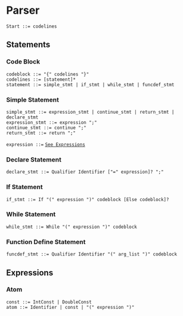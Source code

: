 # Parser

```ebnf
Start ::= codelines
```

## Statements

### Code Block
```ebnf
codeblock ::= "{" codelines "}"
codelines ::= [statement]*
statement ::= simple_stmt | if_stmt | while_stmt | funcdef_stmt 
```

### Simple Statement
```ebnf
simple_stmt ::= expression_stmt | continue_stmt | return_stmt | declare_stmt
expression_stmt ::= expression ";"
continue_stmt ::= continue ";"
return_stmt ::= return ";"
```
`expression ::=` [`See Expressions`](#Expressions)

### Declare Statement
```ebnf
declare_stmt ::= Qualifier Identifier ["=" expression]? ";"
```

### If Statement
```ebnf
if_stmt ::= If "(" expression ")" codeblock [Else codeblock]?
```

### While Statement
```ebnf
while_stmt ::= While "(" expression ")" codeblock
```

### Function Define Statement
```ebnf
funcdef_stmt ::= Qualifier Identifier "(" arg_list ")" codeblock
```

## Expressions

### Atom
```ebnf
const ::= IntConst | DoubleConst
atom ::= Identifier | const | "(" expression ")"
```